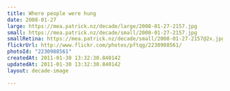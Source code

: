 ```yaml
---
title: Where people were hung
date: 2008-01-27
large: https://mea.patrick.nz/decade/large/2008-01-27-2157.jpg
small: https://mea.patrick.nz/decade/small/2008-01-27-2157.jpg
smallRetina: https://mea.patrick.nz/decade/small/2008-01-27-2157@2x.jpg
flickrUrl: http://www.flickr.com/photos/pftqg/2230988561/
photoId: "2230988561"
createdAt: 2011-01-30 13:32:30.840142
updatedAt: 2011-01-30 13:32:30.840142
layout: decade-image

---
```


